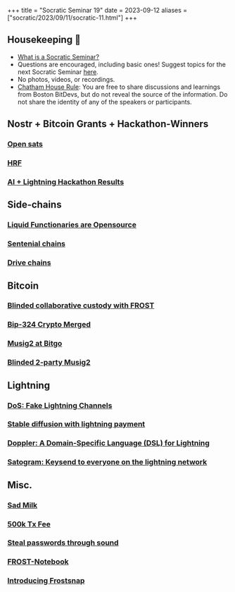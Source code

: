 +++
title = "Socratic Seminar 19"
date = 2023-09-12
aliases = ["socratic/2023/09/11/socratic-11.html"]
+++

## Housekeeping 🧹

- [What is a Socratic Seminar?](https://bitdevs.org/about#socratic-seminars)
- Questions are encouraged, including basic ones! Suggest topics for the next Socratic Seminar [here](https://github.com/0xBEEFCAF3/bostonbitdevs/issues/new).
- No photos, videos, or recordings.
- [Chatham House Rule](https://www.chathamhouse.org/about-us/chatham-house-rule): You are free to share discussions and learnings from Boston BitDevs, but do not reveal the source of the information. Do not share the identity of any of the speakers or participants.

## Nostr + Bitcoin Grants + Hackathon-Winners
### [Open sats](https://opensats.org/blog/bitcoin-and-nostr-grants-august-2023)
### [HRF](https://hrfbounties.org/)
### [AI + Lightning Hackathon Results](https://bolt.fun/tournaments/ai4all/overview)

## Side-chains
### [Liquid Functionaries are Opensource](https://www.nobsbitcoin.com/liquid-federation-open-sourced-its-functionary-code/)
### [Sentenial chains](https://ursus.camp/bitcoin/2023/08/10/sidechains.html)
### [Drive chains](https://www.truthcoin.info/blog/drivechain/)

## Bitcoin
### [Blinded collaborative custody with FROST](https://gist.github.com/nickfarrow/4be776782bce0c12cca523cbc203fb9d/)
### [Bip-324 Crypto Merged](https://github.com/bitcoin/bitcoin/pull/28008)
### [Musig2 at Bitgo](https://blog.bitgo.com/save-fees-with-musig2-at-bitgo-3248d690f573)
### [Blinded 2-party Musig2](https://lists.linuxfoundation.org/pipermail/bitcoin-dev/2023-July/021792.html)

## Lightning
### [DoS: Fake Lightning Channels](https://morehouse.github.io/lightning/fake-channel-dos/)
### [Stable diffusion with lightning payment](https://github.com/sutt/DoorMan)
### [Doppler: A Domain-Specific Language (DSL) for Lightning](https://github.com/tee8z/doppler)
### [Satogram: Keysend to everyone on the lightning network ](https://github.com/Satograms/Satogram)

## Misc.
### [Sad Milk](https://www.nobsbitcoin.com/milk-sad-vulnerability-disclosure/)
### [500k Tx Fee](https://www.nobsbitcoin.com/f2pool-to-return-20-btc-to-sender/)
### [Steal passwords through sound](https://www.bleepingcomputer.com/news/security/new-acoustic-attack-steals-data-from-keystrokes-with-95-percent-accuracy/)
### [FROST-Notebook](https://github.com/0xBEEFCAF3/FROST-Notebook)
### [Introducing Frostsnap](https://frostsnap.com/introducing-frostsnap.html)